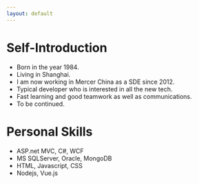 ```yaml
---
layout: default
---
```


# Self-Introduction

* Born in the year 1984.
* Living in Shanghai.
* I am now working in Mercer China as a SDE since 2012.
* Typical developer who is interested in all the new tech.
* Fast learning and good teamwork as well as communications.
* To be continued.

# Personal Skills

* ASP.net MVC, C#, WCF
* MS SQLServer, Oracle, MongoDB
* HTML, Javascript, CSS
* Nodejs, Vue.js
